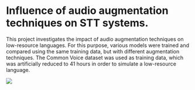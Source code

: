 # Influence of audio augmentation techniques on STT systems.
This project investigates the impact of audio augmentation techniques on low-resource languages. For this purpose, various models were trained and compared using the same training data, but with different augmentation techniques. The Common Voice dataset was used as training data, which was artificially reduced to 41 hours in order to simulate a low-resource language.

<img src="https://raw.githubusercontent.com/NiklasHoltmeyer/stt-audioengine/master/misc/comparison/svg/1_datasets.svg" style="background: white;">
